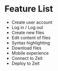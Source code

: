 # Feature List

- Create user account
- Log in / Log out
- Create new files
- Edit content of files
- Syntax highlighting
- Download files
- Mobile experience
- Connect to Zeit
- Deploy to Zeit
